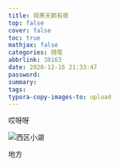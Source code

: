 ```yaml
---
title: 观黑天鹅有感
top: false
cover: false
toc: true
mathjax: false
categories: 随笔
abbrlink: 38163
date: 2020-12-16 21:33:47
password:
summary:
tags:
typora-copy-images-to: upload
---
```


哎呀呀

![西区小湖](https://gitee.com/brq417059/blog-pictures/raw/master/img/20201216220124.jpg)

地方

